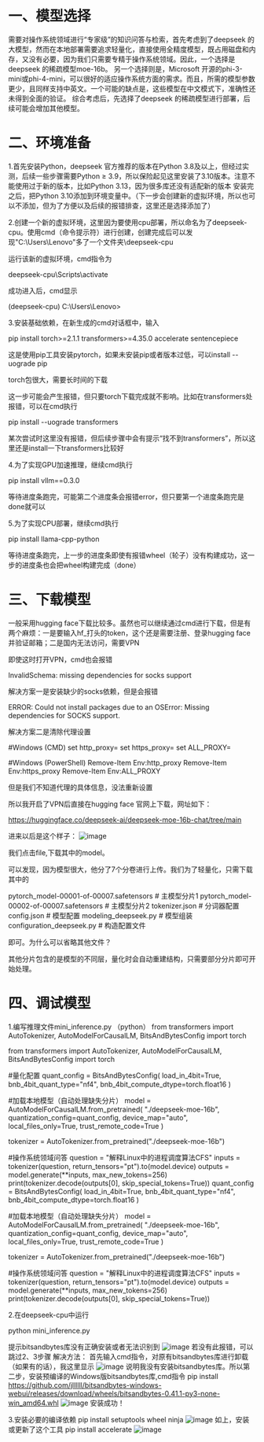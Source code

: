 # 一、模型选择

需要对操作系统领域进行“专家级”的知识问答与检索，首先考虑到了deepseek 的大模型，然而在本地部署需要追求轻量化，直接使用全精度模型，既占用磁盘和内存，又没有必要，因为我们只需要专精于操作系统领域。因此，一个选择是deepseek 的稀疏模型moe-16b。
另一个选择则是，Microsoft 开源的phi-3-mini或phi-4-mini，可以很好的适应操作系统方面的需求。而且，所需的模型参数更少，且同样支持中英文。一个可能的缺点是，这些模型在中文模式下，准确性还未得到全面的验证。
综合考虑后，先选择了deepseek 的稀疏模型进行部署，后续可能会增加其他模型。

# 二、环境准备

1.首先安装Python，deepseek 官方推荐的版本在Python 3.8及以上，但经过实测，后续一些步骤需要Python ≥ 3.9，所以保险起见这里安装了3.10版本。注意不能使用过于新的版本，比如Python 3.13，因为很多库还没有适配新的版本
安装完之后，把Python 3.10添加到环境变量中。（下一步会创建新的虚拟环境，所以也可以不添加，但为了方便以及后续的报错排查，这里还是选择添加了）

2.创建一个新的虚拟环境，这里因为要使用cpu部署，所以命名为了deepseek-cpu。使用cmd（命令提示符）进行创建，创建完成后可以发现"C:\Users\Lenovo"多了一个文件夹\deepseek-cpu

运行该新的虚拟环境，cmd指令为

deepseek-cpu\Scripts\activate

成功进入后，cmd显示

(deepseek-cpu) C:\Users\Lenovo>

3.安装基础依赖，在新生成的cmd对话框中，输入

pip install torch>=2.1.1 transformers>=4.35.0 accelerate sentencepiece

这是使用pip工具安装pytorch，如果未安装pip或者版本过低，可以install --uograde pip

torch包很大，需要长时间的下载

这一步可能会产生报错，但只要torch下载完成就不影响。比如在transformers处报错，可以在cmd执行

pip install --uograde transformers

某次尝试时这里没有报错，但后续步骤中会有提示“找不到transformers”，所以这里还是install一下transformers比较好

4.为了实现GPU加速推理，继续cmd执行

pip install vllm==0.3.0

等待进度条跑完，可能第二个进度条会报错error，但只要第一个进度条跑完是done就可以

5.为了实现CPU部署，继续cmd执行

pip install llama-cpp-python

等待进度条跑完，上一步的进度条即使有报错wheel（轮子）没有构建成功，这一步的进度条也会把wheel构建完成（done）

# 三、下载模型
一般采用hugging face下载比较多。虽然也可以继续通过cmd进行下载，但是有两个麻烦：一是要输入hf_打头的token，这个还是需要注册、登录hugging face并验证邮箱；二是国内无法访问，需要VPN

即使这时打开VPN，cmd也会报错

InvalidSchema: missing dependencies for socks support

解决方案一是安装缺少的socks依赖，但是会报错

ERROR: Could not install packages due to an OSError: Missing dependencies for SOCKS support.

解决方案二是清除代理设置

#Windows (CMD)
set http_proxy=
set https_proxy=
set ALL_PROXY=

#Windows (PowerShell)
Remove-Item Env:http_proxy
Remove-Item Env:https_proxy
Remove-Item Env:ALL_PROXY

但是我们不知道代理的具体信息，没法重新设置

所以我开启了VPN后直接在hugging face 官网上下载，网址如下：

https://huggingface.co/deepseek-ai/deepseek-moe-16b-chat/tree/main

进来以后是这个样子：
![image](https://github.com/user-attachments/assets/22c426e7-22cb-4f92-8402-3050d29e2728)

我们点击file,下载其中的model。

可以发现，因为模型很大，他分了7个分卷进行上传。我们为了轻量化，只需下载其中的

pytorch_model-00001-of-00007.safetensors  # 主模型分片1
pytorch_model-00002-of-00007.safetensors  # 主模型分片2
tokenizer.json                           # 分词器配置
config.json                              # 模型配置
modeling_deepseek.py                     # 模型组装
configuration_deepseek.py                # 构造配置文件

即可。为什么可以省略其他文件？

其他分片包含的是模型的不同层，量化时会自动重建结构，只需要部分分片即可开始处理。

# 四、调试模型

1.编写推理文件mini_inference.py
（python）
from transformers import AutoTokenizer, AutoModelForCausalLM, BitsAndBytesConfig
import torch

from transformers import AutoTokenizer, AutoModelForCausalLM, BitsAndBytesConfig
import torch

#量化配置
quant_config = BitsAndBytesConfig(
    load_in_4bit=True,
    bnb_4bit_quant_type="nf4",
    bnb_4bit_compute_dtype=torch.float16
)

#加载本地模型（自动处理缺失分片）
model = AutoModelForCausalLM.from_pretrained(
    "./deepseek-moe-16b",
    quantization_config=quant_config,
    device_map="auto",
    local_files_only=True,
    trust_remote_code=True
)

tokenizer = AutoTokenizer.from_pretrained("./deepseek-moe-16b")

#操作系统领域问答
question = "解释Linux中的进程调度算法CFS"
inputs = tokenizer(question, return_tensors="pt").to(model.device)
outputs = model.generate(**inputs, max_new_tokens=256)
print(tokenizer.decode(outputs[0], skip_special_tokens=True))
quant_config = BitsAndBytesConfig(
    load_in_4bit=True,
    bnb_4bit_quant_type="nf4",
    bnb_4bit_compute_dtype=torch.float16
)

#加载本地模型（自动处理缺失分片）
model = AutoModelForCausalLM.from_pretrained(
    "./deepseek-moe-16b",
    quantization_config=quant_config,
    device_map="auto",
    local_files_only=True,
    trust_remote_code=True
)

tokenizer = AutoTokenizer.from_pretrained("./deepseek-moe-16b")

#操作系统领域问答
question = "解释Linux中的进程调度算法CFS"
inputs = tokenizer(question, return_tensors="pt").to(model.device)
outputs = model.generate(**inputs, max_new_tokens=256)
print(tokenizer.decode(outputs[0], skip_special_tokens=True))

2.在deepseek-cpu中运行

python mini_inference.py

提示bitsandbytes库没有正确安装或者无法识别到
![image](https://github.com/user-attachments/assets/ab376fa9-5b0a-4a82-b7d5-dc358cd99f09)
若没有此报错，可以跳过2、3步骤
解决方法：
首先输入cmd指令，对原有bitsandbytes库进行卸载（如果有的话），我这里显示
![image](https://github.com/user-attachments/assets/3f78fd22-f5ca-444e-8cfb-8f03f4c9f6f1)
说明我没有安装bitsandbytes库。所以第二步，安装预编译的Windows版bitsandbytes库,cmd指令
pip install https://github.com/jllllll/bitsandbytes-windows-webui/releases/download/wheels/bitsandbytes-0.41.1-py3-none-win_amd64.whl
![image](https://github.com/user-attachments/assets/64e008c1-bab9-472d-950d-eb765aeaf052)
安装成功！

3.安装必要的编译依赖
pip install setuptools wheel ninja
![image](https://github.com/user-attachments/assets/018a25bb-324f-4218-8787-062932b4962a)
如上，安装或更新了这个工具
pip install accelerate
![image](https://github.com/user-attachments/assets/71e01935-0ca9-42d0-b1c4-bc05e55e4336)

